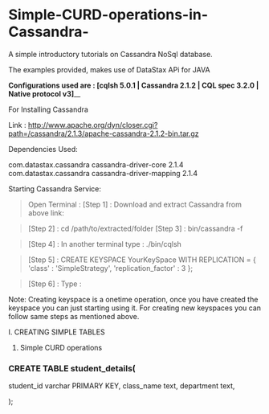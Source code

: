 # Simple-CURD-operations-in-Cassandra-


A simple introductory tutorials on Cassandra NoSql database.

The examples provided, makes use of DataStax APi for JAVA

**Configurations used are : [cqlsh 5.0.1 | Cassandra 2.1.2 | CQL spec 3.2.0 | Native protocol v3]**__

For Installing Cassandra 

Link :  http://www.apache.org/dyn/closer.cgi?path=/cassandra/2.1.3/apache-cassandra-2.1.2-bin.tar.gz

Dependencies Used: 

<dependency>
    <groupId>com.datastax.cassandra</groupId>
    <artifactId>cassandra-driver-core</artifactId>
    <version>2.1.4</version>
</dependency>

<dependency>
    <groupId>com.datastax.cassandra</groupId>
    <artifactId>cassandra-driver-mapping</artifactId>
    <version>2.1.4</version>
</dependency>


Starting Cassandra Service:

> Open  Terminal :
> [Step 1] : Download and extract Cassandra from above link:

> [Step 2] : cd /path/to/extracted/folder
[Step 3] : bin/cassandra -f 

> [Step 4] : In another terminal type : ./bin/cqlsh


> [Step 5] : CREATE KEYSPACE YourKeySpace
  WITH REPLICATION = { 'class' : 'SimpleStrategy', 'replication_factor' : 3 };
  
  
>[Step 6] : Type : <use  YourKeySpace>

Note: Creating keyspace is a onetime operation, once you have created the keyspace you can just starting using it. For creating new keyspaces you can follow same steps as mentioned above.


I. CREATING SIMPLE TABLES


1. Simple  CURD operations 
### CREATE TABLE student_details(
student_id varchar PRIMARY KEY,
class_name text,
department text,

);


